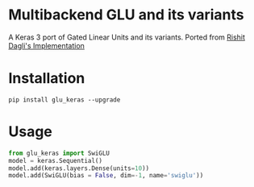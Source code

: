 # Multibackend GLU and its variants

A Keras 3 port of Gated Linear Units and its variants. Ported from [Rishit Dagli's Implementation](https://github.com/Rishit-dagli/GLU/tree/main)

# Installation

```shell
pip install glu_keras --upgrade
```

# Usage

```python
from glu_keras import SwiGLU
model = keras.Sequential()
model.add(keras.layers.Dense(units=10))
model.add(SwiGLU(bias = False, dim=-1, name='swiglu'))
```
